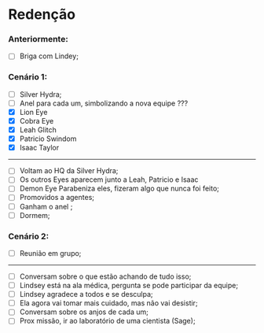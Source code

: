# Redenção

### Anteriormente:

- [ ] Briga com Lindey;

### Cenário 1:

- [ ] Silver Hydra;
- [ ] Anel para cada um, simbolizando a nova equipe ???
- [x] Lion Eye
- [x] Cobra Eye
- [x] Leah Glitch
- [x] Patricio Swindom
- [x] Isaac Taylor

---

- [ ] Voltam ao HQ da Silver Hydra;
- [ ] Os outros Eyes aparecem junto a Leah, Patricio e Isaac
- [ ] Demon Eye Parabeniza eles, fizeram algo que nunca foi feito;
- [ ] Promovidos a agentes;
- [ ] Ganham o anel ;
- [ ] Dormem;

### Cenário 2:

- [ ] Reunião em grupo;

---

- [ ] Conversam sobre o que estão achando de tudo isso;
- [ ] Lindsey está na ala médica, pergunta se pode participar da equipe;
- [ ] Lindsey agradece a todos e se desculpa;
- [ ] Ela agora vai tomar mais cuidado, mas não vai desistir;
- [ ] Conversam sobre os anjos de cada um;
- [ ] Prox missão, ir ao laboratório de uma cientista (Sage);
